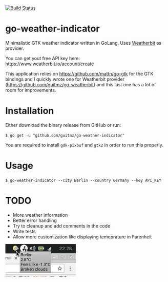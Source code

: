 [![Build Status](https://travis-ci.org/guitmz/go-weather-indicator.svg?branch=master)](https://travis-ci.org/guitmz/go-weather-indicator)

# go-weather-indicator
Minimalistic GTK weather indicator written in GoLang. Uses [Weatherbit](https://www.weatherbit.io) as provider. 

You can get yout free API key here: https://www.weatherbit.io/account/create

This application relies on https://github.com/mattn/go-gtk for the GTK bindings and I quickly wrote one for Weatherbit provider (https://github.com/guitmz/go-weatherbit) and this last one has a lot of room for improvements.

# Installation
Either download the binary release from GitHub or run:

`$ go get -u "github.com/guitmz/go-weather-indicator"`

You are required to install `gdk-pixbuf` and `gtk2` in order to run this properly.

# Usage
`$ go-weather-indicator --city Berlin --country Germany --key API_KEY`

# TODO
- More weather information
- Better error handling
- Try to cleanup and add comments in the code
- Write tests
- Allow more customization like displaying temeprature in Farenheit

![](screenshot.png)
